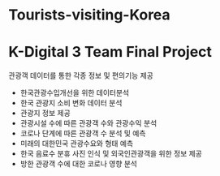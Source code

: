 # Tourists-visiting-Korea
<h1>K-Digital 3 Team Final Project</h1>
관광객 데이터를 통한 각종 정보 및 편의기능 제공



* 한국관광수입개선을 위한 데이터분석
* 한국 관광지 소비 변화 데이터 분석
* 관광지 정보 제공
* 관광시설 수에 따른 관광객 수와 관광수익 분석
* 코로나 단계에 따른 관광객 수 분석 및 예측
* 미래의 대한민국 관광수요와 형태 예측
* 한국 음료수 분휴 사진 인식 및 외국인관광객을 위한 정보 제공
* 방한 관광객 수에 대한 코로나 영향 분석
